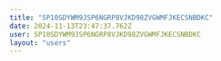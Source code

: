 ```yaml
---
title: "SP10SDYWM9JSP6NGRP8VJKD98ZVGWMFJKECSNBDKC"
date: 2024-11-13T23:47:37.762Z
user: SP10SDYWM9JSP6NGRP8VJKD98ZVGWMFJKECSNBDKC
layout: "users"
---
```

    
